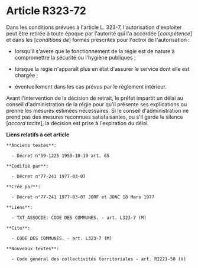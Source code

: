 # Article R323-72

Dans les conditions prévues à l'article L. 323-7, l'autorisation d'exploiter peut être retirée à toute époque par l'autorité
qui l'a accordée [*compétence*] et dans les [*conditions de*] formes prescrites pour l'octroi de l'autorisation :

- lorsqu'il s'avère que le fonctionnement de la régie est de nature à compromettre la sécurité ou l'hygiène publiques ;

- lorsque la régie n'apparaît plus en état d'assurer le service dont elle est chargée ;

- éventuellement dans les cas prévus par le règlement intérieur.

Avant l'intervention de la décision de retrait, le préfet impartit un délai au conseil d'administration de la régie pour
qu'il présente ses explications ou prenne les mesures estimées nécessaires. Si le conseil d'administration ne prend pas des
mesures reconnues satisfaisantes, ou s'il garde le silence [*accord tacite*], la décision est prise à l'expiration du délai.

**Liens relatifs à cet article**

	**Anciens textes**:

	  - Décret n°59-1225 1959-10-19 art. 65

	**Codifié par**:

	  - Décret n°77-241 1977-03-07

	**Créé par**:

	  - Décret n°77-241 1977-03-07 JORF et JONC 18 Mars 1977

	**Liens**:

	  - TXT_ASSOCIE: CODE DES COMMUNES. - art. L323-7 (M)

	**Cite**:

	  - CODE DES COMMUNES. - art. L323-7 (M)

	**Nouveaux textes**:

	  - Code général des collectivités territoriales - art. R2221-50 (V)
